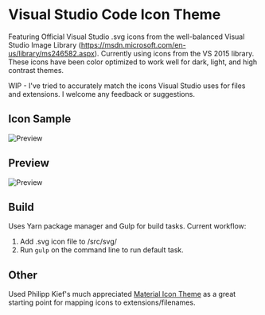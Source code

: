 # Visual Studio Code Icon Theme
Featuring Official Visual Studio .svg icons from the well-balanced Visual Studio Image Library (https://msdn.microsoft.com/en-us/library/ms246582.aspx). Currently using icons from the VS 2015 library. These icons have been color optimized to work well for dark, light, and high contrast themes.



WIP - I've tried to accurately match the icons Visual Studio uses for files and extensions. I welcome any feedback or suggestions.

## Icon Sample
![Preview](https://raw.githubusercontent.com/jtlowe/vscode-icon-theme/master/images/image-comparison.png)

## Preview
![Preview](https://raw.githubusercontent.com/jtlowe/vscode-icon-theme/master/images/vscode-screenshot.png)

## Build

Uses Yarn package manager and Gulp for build tasks. Current workflow:

1. Add .svg icon file to /src/svg/
2. Run ``gulp`` on the command line to run default task.

## Other

Used Philipp Kief's much appreciated [Material Icon Theme](https://github.com/PKief/vscode-extension-material-icon-theme) as a great starting point for mapping icons to extensions/filenames.
